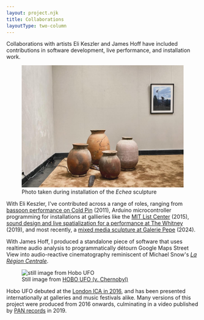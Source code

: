```yaml
---
layout: project.njk
title: Collaborations
layoutType: two-column
---
```

Collaborations with artists Eli Keszler and James Hoff have included contributions in software development, live performance, and installation work.

<figure class="figure-medium">
  <img src="/public/echea-installation.jpg" alt="installation view of Echea sculpture">
  <figcaption>Photo taken during installation of the <em>Echea</em> sculpture</figcaption>
</figure>

With Eli Keszler, I've contributed across a range of roles, ranging from [bassoon performance on Cold Pin](https://p-a-n.org/product/eli-keszler-cold-pin-pan-21/) (2011), Arduino microcontroller programming for installations at gallieries like the [MIT List Center](https://listart.mit.edu/exhibitions/open-tunings) (2015), [sound design and live spatialization for a performance at The Whitney](https://whitney.org/events/eli-keszler) (2019), and most recently, a [mixed media sculpture at Galerie Pepe](https://arc.net/l/quote/qgchhwmo) (2024).

With James Hoff, I produced a standalone piece of software that uses realtime audio analysis to programmatically détourn Google Maps Street View into audio-reactive cinematography reminiscent of Michael Snow's [*La Région Centrale*](https://www.youtube.com/watch?v=uYr_SvIKKuI).

<figure class="figure-medium">
  <img src="https://p-a-n.org/wp-content/uploads/2019/10/HOBO_SQ_10.png" alt="still image from Hobo UFO">
  <figcaption>Still image from <a href="https://youtu.be/ERbfczLUr-A" target="_blank">HOBO UFO (v. Chernobyl)</a></figcaption>
</figure>

Hobo UFO debuted at the [London ICA in 2016](https://archive.ica.art/whats-on/ica-associates-pan-present-james-hoff-lee-gamble-steve-warwick-nora-khan-tcf/index.html), and has been presented internationally at galleries and music festivals alike. Many versions of this project were produced from 2016 onwards, culminating in a video published by [PAN records](https://p-a-n.org/releases/) in 2019.

<!-- <iframe width="560" height="315" src="https://www.youtube.com/embed/ERbfczLUr-A?si=80VyUmYJLXUADiYM" title="YouTube video player" frameborder="0" allow="accelerometer; autoplay; clipboard-write; encrypted-media; gyroscope; picture-in-picture; web-share" allowfullscreen></iframe> -->
